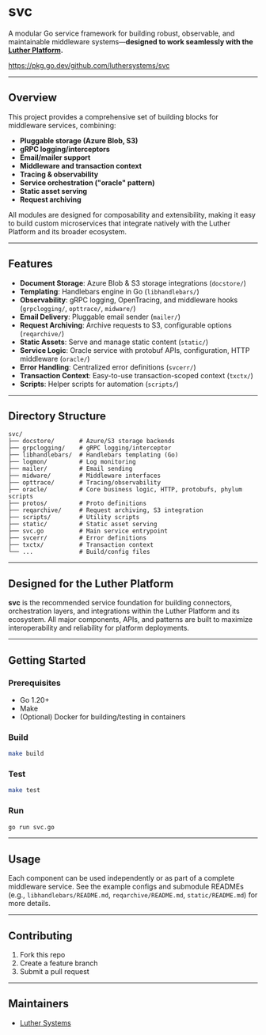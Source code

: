 # svc

A modular Go service framework for building robust, observable, and maintainable middleware systems—**designed to work seamlessly with the [Luther Platform](https://luthersystems.com).**

<https://pkg.go.dev/github.com/luthersystems/svc>

---

## Overview

This project provides a comprehensive set of building blocks for middleware services, combining:

- **Pluggable storage (Azure Blob, S3)**
- **gRPC logging/interceptors**
- **Email/mailer support**
- **Middleware and transaction context**
- **Tracing & observability**
- **Service orchestration ("oracle" pattern)**
- **Static asset serving**
- **Request archiving**

All modules are designed for composability and extensibility, making it easy to build custom microservices that integrate natively with the Luther Platform and its broader ecosystem.

---

## Features

- **Document Storage**: Azure Blob & S3 storage integrations (`docstore/`)
- **Templating**: Handlebars engine in Go (`libhandlebars/`)
- **Observability**: gRPC logging, OpenTracing, and middleware hooks (`grpclogging/`, `opttrace/`, `midware/`)
- **Email Delivery**: Pluggable email sender (`mailer/`)
- **Request Archiving**: Archive requests to S3, configurable options (`reqarchive/`)
- **Static Assets**: Serve and manage static content (`static/`)
- **Service Logic**: Oracle service with protobuf APIs, configuration, HTTP middleware (`oracle/`)
- **Error Handling**: Centralized error definitions (`svcerr/`)
- **Transaction Context**: Easy-to-use transaction-scoped context (`txctx/`)
- **Scripts**: Helper scripts for automation (`scripts/`)

---

## Directory Structure

```
svc/
├── docstore/       # Azure/S3 storage backends
├── grpclogging/    # gRPC logging/interceptor
├── libhandlebars/  # Handlebars templating (Go)
├── logmon/         # Log monitoring
├── mailer/         # Email sending
├── midware/        # Middleware interfaces
├── opttrace/       # Tracing/observability
├── oracle/         # Core business logic, HTTP, protobufs, phylum scripts
├── protos/         # Proto definitions
├── reqarchive/     # Request archiving, S3 integration
├── scripts/        # Utility scripts
├── static/         # Static asset serving
├── svc.go          # Main service entrypoint
├── svcerr/         # Error definitions
├── txctx/          # Transaction context
└── ...             # Build/config files
```

---

## Designed for the Luther Platform

**svc** is the recommended service foundation for building connectors, orchestration layers, and integrations within the Luther Platform and its ecosystem. All major components, APIs, and patterns are built to maximize interoperability and reliability for platform deployments.

---

## Getting Started

### Prerequisites

- Go 1.20+
- Make
- (Optional) Docker for building/testing in containers

### Build

```bash
make build
```

### Test

```bash
make test
```

### Run

```bash
go run svc.go
```

---

## Usage

Each component can be used independently or as part of a complete middleware service.
See the example configs and submodule READMEs (e.g., `libhandlebars/README.md`, `reqarchive/README.md`, `static/README.md`) for more details.

---

## Contributing

1. Fork this repo
2. Create a feature branch
3. Submit a pull request

---

## Maintainers

- [Luther Systems](https://github.com/luthersystems)
